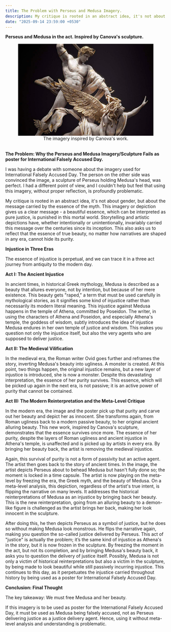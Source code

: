 ```yaml
---
title: The Problem with Perseus and Medusa Imagery.
description: My critique is rooted in an abstract idea, it's not about gender, but about the message carried by the essence of the myth. This imagery or depiction gives us a clear message - a beautiful essence, which can be interpreted as pure justice, is punished in this mortal world. Storytelling and artistic depictions have, whether intentionally or unintentionally, invariably carried this message over the centuries since its inception. This also asks us to reflect that the essence of true beauty, no matter how narratives are shaped in any era, cannot hide its purity.
date: "2025-09-14 23:59:00 +0530"
---
```

<b>Perseus and Medusa in the act. Inspired by Canova's sculpture.</b>

<figure style="text-align: center;">
  <img src="/img/The Problem with Perseus and Medusa Imagery.jpg" alt="The Problem with Perseus and Medusa Imagery" style="display: block; margin: 0 auto;">
  <figcaption>The imagery inspired by Canova's work.</figcaption>
</figure>
<br/>
<b>The Problem: Why the Perseus and Medusa Imagery/Sculpture Fails as poster for International Falsely Accused Day.</b>

I was having a debate with someone about the imagery used for International Falsely Accused Day. The person on the other side was convinced the image, a sculpture of Perseus holding Medusa's head, was perfect. I had a different point of view, and I couldn't help but feel that using this imagery, without proper reflection, is profoundly problematic.

My critique is rooted in an abstract idea, it's not about gender, but about the message carried by the essence of the myth. This imagery or depiction gives us a clear message - a beautiful essence, which can be interpreted as pure justice, is punished in this mortal world. Storytelling and artistic depictions have, whether intentionally or unintentionally, invariably carried this message over the centuries since its inception. This also asks us to reflect that the essence of true beauty, no matter how narratives are shaped in any era, cannot hide its purity.

<b>Injustice in Three Eras</b>

The essence of injustice is perpetual, and we can trace it in a three act journey from antiquity to the modern day.

<b>Act I: The Ancient Injustice</b>

In ancient times, in historical Greek mythology, Medusa is described as a beauty that allures everyone, not by intention, but because of her mere existence. This beauty gets "raped," a term that must be used carefully in mythological stories, as it signifies some kind of injustice rather than necessarily its modern literal meaning. This injustice against Medusa happens in the temple of Athena, committed by Poseidon. The writer, in using the characters of Athena and Poseidon, and especially Athena's temple, the goddess of wisdom, subtly introduces the idea of injustice Medusa endures in her own temple of justice and wisdom. This makes you question not only the injustice itself, but also the very agents who are supposed to deliver justice.

<b>Act II: The Medieval Vilification</b>

In the medieval era, the Roman writer Ovid goes further and reframes the story, inverting Medusa's beauty into ugliness. A monster is created. At this point, two things happen, the original injustice remains, but a new layer of injustice is introduced, she is now a monster. Despite this devastating interpretation, the essence of her purity survives. This essence, which will be picked up again in the next era, is not passive; it is an active power of purity that cannot be contained.

<b>Act III: The Modern Reinterpretation and the Meta-Level Critique</b>

In the modern era, the image and the poster pick up that purity and carve out her beauty and depict her as innocent. She transforms again, from Roman ugliness back to a modern passive beauty, to her original ancient alluring beauty. This new work, inspired by Canova's sculpture, demonstrates that the essence survives once more. The essence of her purity, despite the layers of Roman ugliness and ancient injustice in Athena's temple, is unaffected and is picked up by artists in every era. By bringing her beauty back, the artist is removing the medieval injustice.

Again, this survival of purity is not a form of passivity but an active agent. The artist then goes back to the story of ancient times. In the image, the artist depicts Perseus about to behead Medusa but hasn't fully done so; the moment is locked in a time capsule. The artist is now playing on the meta-level by freezing the era, the Greek myth, and the beauty of Medusa. On a meta-level analysis, this depiction, regardless of the artist's true intent, is flipping the narrative on many levels. It addresses the historical reinterpretations of Medusa as an injustice by bringing back her beauty. This is the new reinterpretation, going from an alluring beauty to a demon-like figure is challenged as the artist brings her back, making her look innocent in the sculpture.

After doing this, he then depicts Perseus as a symbol of justice, but he does so without making Medusa look monstrous. He flips the narrative again, making you question the so-called justice delivered by Perseus. This act of "justice" is actually the problem; it’s the same kind of injustice as Athena's in the story, but it is now frozen in the sculpture. By freezing the moment in the act, but not its completion, and by bringing Medusa's beauty back, it asks you to question the delivery of justice itself. Possibly, Medusa is not only a victim of historical reinterpretations but also a victim in the sculpture, by being made to look beautiful while still passively incurring injustice. This continues to this day, as it perpetuates the injustice carried throughout history by being used as a poster for International Falsely Accused Day.

<b>Conclusion: Final Thought</b>

The key takeaway: We must free Medusa and her beauty. 

If this imagery is to be used as poster for the International Falsely Accused Day, it must be used as Medusa being falsely accused, not as Perseus delivering justice as a justice delivery agent. Hence, using it without meta-level analysis and understanding is problematic.
